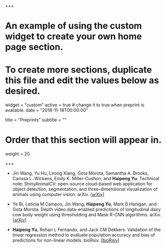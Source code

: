 +++
# An example of using the custom widget to create your own home page section.
# To create more sections, duplicate this file and edit the values below as desired.
widget = "custom"
active = true  # change it to true when preprint is available. 
date = "2018-11-18T00:00:00"

title = "Preprints"
subtitle = ""

# Order that this section will appear in.
weight = 20

+++

* Jin Wang, Yu Hu, Lirong Xiang, Gota Morota, Samantha A. Brooks, Carissa L. Wickens, Emily K. Miller-Cushon, and __Haipeng Yu__. Technical note: ShinyAnimalCV: open-source cloud-based web application for object detection, segmentation, and three-dimensional visualization of animals using computer vision. arXiv. \[[arXiv](https://arxiv.org/abs/2307.14487)\]

* Ye Bi, Leticia M.Campos, Jin Wang, __Haipeng Yu__, Mark D.Hanigan, and Gota Morota. Depth video data-enabled predictions of longitudinal dairy cow body weight using thresholding and Mask R-CNN algorithms. arXiv. \[[arXiv](https://arxiv.org/abs/2307.01383)\] 

* __Haipeng Yu__, Rohan L Fernando, and Jack CM Dekkers. Validation of the linear regression method to evaluate population accuracy and bias of predictions for non-linear models. bioRxiv.  \[[bioRxiv](https://www.biorxiv.org/content/10.1101/2022.10.02.510518)\] 

